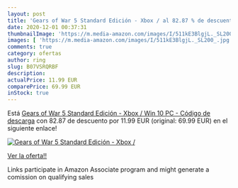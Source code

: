 ```yaml
---
layout: post
title: 'Gears of War 5 Standard Edición - Xbox / al 82.87 % de descuento'
date: 2020-12-01 00:37:31
thumbnailImage: 'https://m.media-amazon.com/images/I/511kE3BlgjL._SL200_.jpg'
images: [ 'https://m.media-amazon.com/images/I/511kE3BlgjL._SL200_.jpg' ]
comments: true
category: ofertas
author: ring
slug: B07VSRQRBF
description:
actualPrice: 11.99 EUR
comparePrice: 69.99 EUR
inStock: true
---
```


Está [Gears of War 5 Standard Edición - Xbox / Win 10 PC - Código de descarga](https://www.amazon.es/dp/B07VSRQRBF/?tag=tolees-21) con 82.87 de descuento por 11.99 EUR (original: 69.99 EUR) en el siguiente enlace!

[![Gears of War 5 Standard Edición - Xbox /](https://m.media-amazon.com/images/I/511kE3BlgjL._SL200_.jpg)](https://www.amazon.es/dp/B07VSRQRBF/?tag=tolees-21)

[Ver la oferta!!](https://www.amazon.es/dp/B07VSRQRBF/?tag=tolees-21)

Links participate in Amazon Associate program and might generate a comission on qualifying sales



